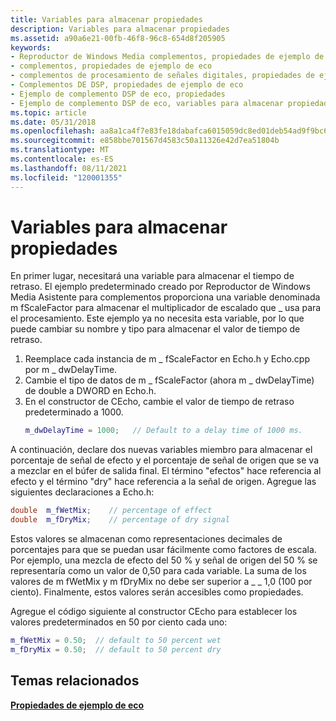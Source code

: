 ```yaml
---
title: Variables para almacenar propiedades
description: Variables para almacenar propiedades
ms.assetid: a90a6e21-00fb-46f8-96c8-654d8f205905
keywords:
- Reproductor de Windows Media complementos, propiedades de ejemplo de eco
- complementos, propiedades de ejemplo de eco
- complementos de procesamiento de señales digitales, propiedades de ejemplo de eco
- Complementos DE DSP, propiedades de ejemplo de eco
- Ejemplo de complemento DSP de eco, propiedades
- Ejemplo de complemento DSP de eco, variables para almacenar propiedades
ms.topic: article
ms.date: 05/31/2018
ms.openlocfilehash: aa8a1ca4f7e83fe18dabafca6015059dc8ed01deb54ad9f9bc63515ded45c076
ms.sourcegitcommit: e858bbe701567d4583c50a11326e42d7ea51804b
ms.translationtype: MT
ms.contentlocale: es-ES
ms.lasthandoff: 08/11/2021
ms.locfileid: "120001355"
---
```

# <a name="variables-to-store-properties"></a>Variables para almacenar propiedades

En primer lugar, necesitará una variable para almacenar el tiempo de retraso. El ejemplo predeterminado creado por Reproductor de Windows Media Asistente para complementos proporciona una variable denominada m fScaleFactor para almacenar el multiplicador de escalado que \_ usa para el procesamiento. Este ejemplo ya no necesita esta variable, por lo que puede cambiar su nombre y tipo para almacenar el valor de tiempo de retraso.

1.  Reemplace cada instancia de m \_ fScaleFactor en Echo.h y Echo.cpp por m \_ dwDelayTime.
2.  Cambie el tipo de datos de m \_ fScaleFactor (ahora m \_ dwDelayTime) de double a DWORD en Echo.h.
3.  En el constructor de CEcho, cambie el valor de tiempo de retraso predeterminado a 1000.
    ```C++
    m_dwDelayTime = 1000;   // Default to a delay time of 1000 ms.
    
    ```

    

A continuación, declare dos nuevas variables miembro para almacenar el porcentaje de señal de efecto y el porcentaje de señal de origen que se va a mezclar en el búfer de salida final. El término "efectos" hace referencia al efecto y el término "dry" hace referencia a la señal de origen. Agregue las siguientes declaraciones a Echo.h:


```C++
double  m_fWetMix;    // percentage of effect
double  m_fDryMix;    // percentage of dry signal

```



Estos valores se almacenan como representaciones decimales de porcentajes para que se puedan usar fácilmente como factores de escala. Por ejemplo, una mezcla de efecto del 50 % y señal de origen del 50 % se representaría como un valor de 0,50 para cada variable. La suma de los valores de m fWetMix y m fDryMix no debe ser superior a \_ \_ 1,0 (100 por ciento). Finalmente, estos valores serán accesibles como propiedades.

Agregue el código siguiente al constructor CEcho para establecer los valores predeterminados en 50 por ciento cada uno:


```C++
m_fWetMix = 0.50;  // default to 50 percent wet
m_fDryMix = 0.50;  // default to 50 percent dry

```



## <a name="related-topics"></a>Temas relacionados

<dl> <dt>

[**Propiedades de ejemplo de eco**](echo-sample-properties.md)
</dt> </dl>

 

 




